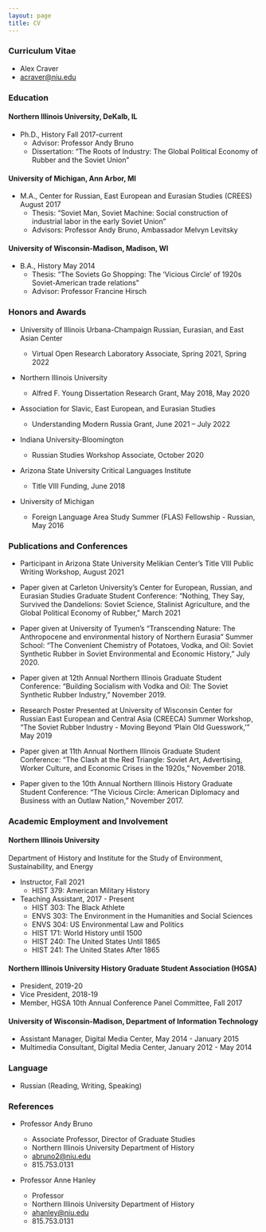 ```yaml
---
layout: page
title: CV
---
```

### Curriculum Vitae
* Alex Craver
* acraver@niu.edu

### Education

#### Northern Illinois University, DeKalb, IL
* Ph.D., History												Fall 2017-current
	* Advisor: Professor Andy Bruno
	* Dissertation: “The Roots of Industry: The Global Political Economy of Rubber and the Soviet Union”

#### University of Michigan, Ann Arbor, MI
* M.A., Center for Russian, East European and Eurasian Studies (CREES)					August 2017
	* Thesis: “Soviet Man, Soviet Machine: Social construction of industrial labor in the early Soviet Union”
	* Advisors: Professor Andy Bruno, Ambassador Melvyn Levitsky

#### University of Wisconsin-Madison, Madison, WI
* B.A., History												May 2014
	* Thesis: “The Soviets Go Shopping: The ‘Vicious Circle’ of 1920s Soviet-American trade relations” 
	* Advisor: Professor Francine Hirsch

### Honors and Awards
* University of Illinois Urbana-Champaign Russian, Eurasian, and East Asian Center 
	* Virtual Open Research Laboratory Associate,								Spring 2021, Spring 2022

* Northern Illinois University
	* Alfred F. Young Dissertation Research Grant,								May 2018, May 2020

* Association for Slavic, East European, and Eurasian Studies 
	* Understanding Modern Russia Grant, 									June 2021 – July 2022

* Indiana University-Bloomington 
	* Russian Studies Workshop Associate,									October 2020 

* Arizona State University Critical Languages Institute 
	* Title VIII Funding,											June 2018

* University of Michigan 
	* Foreign Language Area Study Summer (FLAS) Fellowship - Russian, 	May 2016





### Publications and Conferences
* Participant in Arizona State University Melikian Center’s Title VIII Public Writing Workshop, August 2021

* Paper given at Carleton University’s Center for European, Russian, and Eurasian Studies Graduate Student Conference: “Nothing, They Say, Survived the Dandelions: Soviet Science, Stalinist Agriculture, and the Global Political Economy of Rubber,” March 2021

* Paper given at University of Tyumen’s “Transcending Nature: The Anthropocene and environmental history of Northern Eurasia” Summer School: “The Convenient Chemistry of Potatoes, Vodka, and Oil: Soviet Synthetic Rubber in Soviet Environmental and Economic History,” July 2020.

* Paper given at 12th Annual Northern Illinois Graduate Student Conference: “Building Socialism with Vodka and Oil: The Soviet Synthetic Rubber Industry,” November 2019.

* Research Poster Presented at University of Wisconsin Center for Russian East European and Central Asia (CREECA) Summer Workshop, “The Soviet Rubber Industry - Moving Beyond ‘Plain Old Guesswork,’” May 2019

* Paper given at 11th Annual Northern Illinois Graduate Student Conference: “The Clash at the Red Triangle: Soviet Art, Advertising, Worker Culture, and Economic Crises in the 1920s,” November 2018.

* Paper given to the 10th Annual Northern Illinois History Graduate Student Conference: “The Vicious Circle: American Diplomacy and Business with an Outlaw Nation,” November 2017.

### Academic Employment and Involvement
#### Northern Illinois University
Department of History and Institute for the Study of Environment, Sustainability, and Energy
* Instructor,												Fall 2021
	* HIST 379: American Military History
* Teaching Assistant,											2017 - Present
	* HIST 303: The Black Athlete
	* ENVS 303: The Environment in the Humanities and Social Sciences
	* ENVS 304: US Environmental Law and Politics
	* HIST 171: World History until 1500
	* HIST 240: The United States Until 1865
	* HIST 241: The United States After 1865

#### Northern Illinois University History Graduate Student Association (HGSA)
* President,												2019-20
* Vice President,											2018-19	
* Member, HGSA 10th Annual Conference Panel Committee,							Fall 2017

#### University of Wisconsin-Madison, Department of Information Technology	      
* Assistant Manager, Digital Media Center,								May 2014 - January 2015
* Multimedia Consultant, Digital Media Center,								January 2012 - May 2014

### Language
* Russian (Reading, Writing, Speaking)

### References
* Professor Andy Bruno
	* Associate Professor, Director of Graduate Studies
	* Northern Illinois University Department of History
	* abruno2@niu.edu
	* 815.753.0131

* Professor Anne Hanley
	* Professor
	* Northern Illinois University Department of History
	* ahanley@niu.edu
	* 815.753.0131
